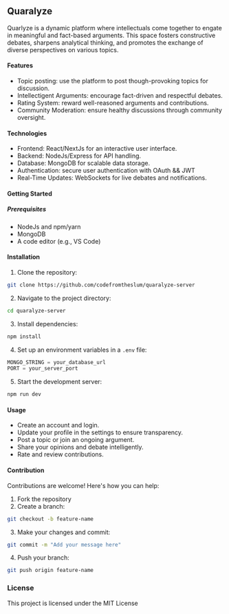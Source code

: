 ## Quaralyze

Quarlyze is a dynamic platform where intellectuals come together to engate in meaningful and fact-based arguments. This space fosters constructive debates, sharpens analytical thinking, and promotes the exchange of diverse perspectives on various topics.

#### Features

- Topic posting: use the platform to post though-provoking topics for discussion.
- Intellectigent Arguments: encourage fact-driven and respectful debates.
- Rating System: reward well-reasoned arguments and contributions.
- Community Moderation: ensure healthy discussions through community oversight.

#### Technologies

- Frontend: React/NextJs for an interactive user interface.
- Backend: NodeJs/Express for API handling.
- Database: MongoDB for scalable data storage.
- Authentication: secure user authentication with OAuth && JWT
- Real-Time Updates: WebSockets for live debates and notifications.

#### Getting Started

##### Prerequisites

- NodeJs and npm/yarn
- MongoDB
- A code editor (e.g., VS Code)

#### Installation

1. Clone the repository:

```bash
git clone https://github.com/codefromtheslum/quaralyze-server
```

2. Navigate to the project directory:

```bash
cd quaralyze-server
```

3. Install dependencies: 
```bash
npm install
```

4. Set up an environment variables in a ``.env`` file: 
```javascript
MONGO_STRING = your_database_url
PORT = your_server_port

```

5. Start the development server:
```bash
npm run dev
```

#### Usage
- Create an account and login. 
- Update your profile in the settings to ensure transparency.
- Post a topic or join an ongoing argument.
- Share your opinions and debate intelligently.
- Rate and review contributions.

#### Contribution

Contributions are welcome! Here's how you can help: 
1. Fork the repository
2. Create a branch: 
```bash
git checkout -b feature-name
```
3. Make your changes and commit: 
```bash
git commit -m "Add your message here"
```
4. Push your branch: 
```bash
git push origin feature-name
```

### License
This project is licensed under the MIT License